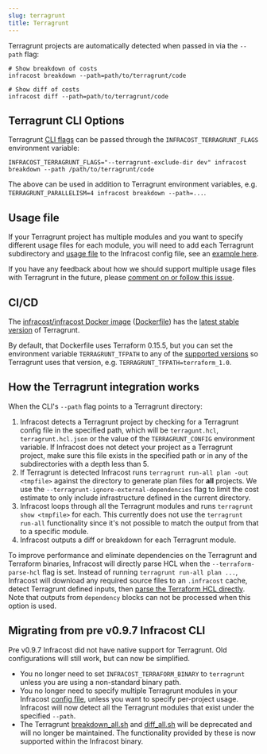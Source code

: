 ```yaml
---
slug: terragrunt
title: Terragrunt
---
```


Terragrunt projects are automatically detected when passed in via the `--path` flag:

```shell
# Show breakdown of costs
infracost breakdown --path=path/to/terragrunt/code

# Show diff of costs
infracost diff --path=path/to/terragrunt/code
```

## Terragrunt CLI Options

Terragrunt [CLI flags](https://terragrunt.gruntwork.io/docs/reference/cli-options/#cli-options) can be passed through the `INFRACOST_TERRAGRUNT_FLAGS` environment variable:

```shell
INFRACOST_TERRAGRUNT_FLAGS="--terragrunt-exclude-dir dev" infracost breakdown --path /path/to/terragrunt/code
```

The above can be used in addition to Terragrunt environment variables, e.g. `TERRAGRUNT_PARALLELISM=4 infracost breakdown --path=...`.

## Usage file

If your Terragrunt project has multiple modules and you want to specify different usage files for each module, you will need to add each Terragrunt subdirectory and [usage file](/docs/features/usage_based_resources/) to the Infracost config file, see an [example here](/docs/features/config_file#examples).

If you have any feedback about how we should support multiple usage files with Terragrunt in the future, please [comment on or follow this issue](https://github.com/infracost/infracost/issues/934).

## CI/CD

The [infracost/infracost Docker image](https://hub.docker.com/repository/docker/infracost/infracost) ([Dockerfile](https://github.com/infracost/infracost/blob/master/Dockerfile)) has the [latest stable version](/docs/features/environment_variables#cicd-integrations) of Terragrunt.

By default, that Dockerfile uses Terraform 0.15.5, but you can set the environment variable `TERRAGRUNT_TFPATH` to any of the [supported versions](/docs/features/environment_variables#cicd-integrations) so Terragrunt uses that version, e.g. `TERRAGRUNT_TFPATH=terraform_1.0`.

## How the Terragrunt integration works

When the CLI's `--path` flag points to a Terragrunt directory:
1. Infracost detects a Terragrunt project by checking for a Terragrunt config file in the specified path, which will be `terragunt.hcl`, `terragrunt.hcl.json` or the value of the `TERRAGRUNT_CONFIG` environment variable. If Infracost does not detect your project as a Terragrunt project, make sure this file exists in the specified path or in any of the subdirectories with a depth less than 5.
2. If Terragrunt is detected Infracost runs `terragrunt run-all plan -out <tmpfile>` against the directory to generate plan files for **all** projects. We use the `--terragrunt-ignore-external-dependencies` flag to limit the cost estimate to only include infrastructure defined in the current directory.
3. Infracost loops through all the Terragrunt modules and runs `terragrunt show <tmpfile>` for each. This currently does not use the `terragrunt run-all` functionality since it's not possible to match the output from that to a specific module.
4. Infracost outputs a diff or breakdown for each Terragrunt module.

To improve performance and eliminate dependencies on the Terragrunt and Terraform binaries, Infracost will directly parse HCL when the `--terraform-parse-hcl` 
flag is set.  Instead of running `terragrunt run-all plan ...`, Infracost will download any required source files to an `.infracost` 
cache, detect Terragrunt defined inputs, then [parse the Terraform HCL directly](/docs/features/cli_commands/#option-3-parse-hcl-directly).  Note
that outputs from `dependency` blocks can not be processed when this option is used.

## Migrating from pre v0.9.7 Infracost CLI

Pre v0.9.7 Infracost did not have native support for Terragrunt. Old configurations will still work, but can now be simplified.

* You no longer need to set `INFRACOST_TERRAFORM_BINARY` to `terragrunt` unless you are using a non-standard binary path.
* You no longer need to specify multiple Terragrunt modules in your Infracost [config file](/docs/features/config_file), unless you want to specify per-project usage. Infracost will now detect all the Terragrunt modules that exist under the specified `--path`.
* The Terragrunt [breakdown_all.sh](https://github.com/infracost/infracost/blob/v0.9.6/scripts/terragrunt/breakdown_all.sh) and [diff_all.sh](https://github.com/infracost/infracost/blob/v0.9.6/scripts/terragrunt/diff_all.sh) will be deprecated and will no longer be maintained. The functionality provided by these is now supported within the Infracost binary.
